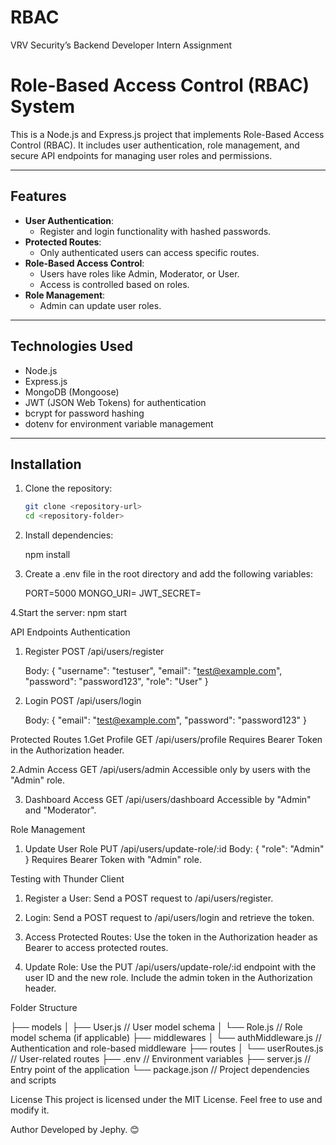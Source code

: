 # RBAC
VRV Security’s Backend Developer Intern Assignment
# Role-Based Access Control (RBAC) System

This is a Node.js and Express.js project that implements Role-Based Access Control (RBAC). It includes user authentication, role management, and secure API endpoints for managing user roles and permissions.

---

## Features

- **User Authentication**: 
  - Register and login functionality with hashed passwords.
- **Protected Routes**: 
  - Only authenticated users can access specific routes.
- **Role-Based Access Control**:
  - Users have roles like Admin, Moderator, or User.
  - Access is controlled based on roles.
- **Role Management**: 
  - Admin can update user roles.

---

## Technologies Used

- Node.js
- Express.js
- MongoDB (Mongoose)
- JWT (JSON Web Tokens) for authentication
- bcrypt for password hashing
- dotenv for environment variable management

---

## Installation

1. Clone the repository:
   ```bash
   git clone <repository-url>
   cd <repository-folder>

2. Install dependencies:
   
    npm install
   
4. Create a .env file in the root directory and add the following variables:

    PORT=5000
    MONGO_URI=<Your MongoDB Connection String>
    JWT_SECRET=<Your JWT Secret>
    
4.Start the server:
    npm start
   
API Endpoints
   Authentication
  1. Register
     POST /api/users/register
     
        Body:
        {
          "username": "testuser",
          "email": "test@example.com",
          "password": "password123",
          "role": "User"
        }
  2. Login
        POST /api/users/login
     
        Body:
       {
          "email": "test@example.com",
          "password": "password123"
       }

 Protected Routes
  1.Get Profile
    GET /api/users/profile
    Requires Bearer Token in the Authorization header.
    
  2.Admin Access
      GET /api/users/admin
      Accessible only by users with the "Admin" role.
      
  3. Dashboard Access
      GET /api/users/dashboard
      Accessible by "Admin" and "Moderator".

     
  Role Management
  1. Update User Role
      PUT /api/users/update-role/:id
      Body:
       {
          "role": "Admin"
       }
     Requires Bearer Token with "Admin" role.

Testing with Thunder Client

  1. Register a User:
      Send a POST request to /api/users/register.

  2. Login:
      Send a POST request to /api/users/login and retrieve the token.

  3. Access Protected Routes:
      Use the token in the Authorization header as Bearer <token> to access protected routes.

  4.  Update Role:
      Use the PUT /api/users/update-role/:id endpoint with the user ID and the new role.             Include the admin token in the Authorization header.

 Folder Structure
   

  ├── models
  │   ├── User.js        // User model schema
  │   └── Role.js        // Role model schema (if applicable)
  ├── middlewares
  │   └── authMiddleware.js // Authentication and role-based middleware
  ├── routes
  │   └── userRoutes.js  // User-related routes
  ├── .env               // Environment variables
  ├── server.js          // Entry point of the application
  └── package.json       // Project dependencies and scripts


License
This project is licensed under the MIT License. Feel free to use and modify it.

Author
Developed by Jephy. 😊



